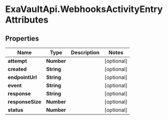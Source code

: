 # ExaVaultApi.WebhooksActivityEntryAttributes

## Properties
Name | Type | Description | Notes
------------ | ------------- | ------------- | -------------
**attempt** | **Number** |  | [optional] 
**created** | **String** |  | [optional] 
**endpointUrl** | **String** |  | [optional] 
**event** | **String** |  | [optional] 
**response** | **String** |  | [optional] 
**responseSize** | **Number** |  | [optional] 
**status** | **Number** |  | [optional] 
